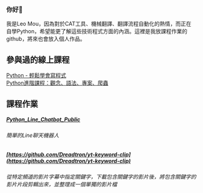 ### 你好👋
我是Leo Mou，因為對於CAT工具、機械翻譯、翻譯流程自動化的熱情，而正在自學Python，希望能更了解這些技術程式方面的內涵。這裡是我放課程作業的github，將來也會放入個人作品。

## 參與過的線上課程
[Python - 輕鬆學會寫程式](https://www.udemy.com/course/python-learn/) \
[Python進階課程：觀念、語法、專案、爬蟲](https://www.udemy.com/course/pythonadvanced/)

## 課程作業
##### [Python_Line_Chatbot_Public](https://github.com/Dreadtron/Python_Line_Chatbot_Public)
###### 簡單的Line聊天機器人
##### [https://github.com/Dreadtron/yt-keyword-clip](https://github.com/Dreadtron/yt-keyword-clip)
###### 從特定頻道的影片字幕中指定關鍵字，下載包含關鍵字的影片後，將包含關鍵字的影片片段剪輯出來，並整理成一個單獨的影片檔

<!--
**Dreadtron/Dreadtron** is a ✨ _special_ ✨ repository because its `README.md` (this file) appears on your GitHub profile.

Here are some ideas to get you started:

- 🔭 I’m currently working on ...
- 🌱 I’m currently learning ...
- 👯 I’m looking to collaborate on ...
- 🤔 I’m looking for help with ...
- 💬 Ask me about ...
- 📫 How to reach me: ...
- 😄 Pronouns: ...
- ⚡ Fun fact: ...
-->
